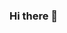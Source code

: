 ### Hi there 👋

<!--
**riumr/riumr** is a ✨ _special_ ✨ repository because its `README.md` (this file) appears on your GitHub profile.

Here are some ideas to get you started:

- 🔭 I’m currently working on Study
- 🌱 I’m currently learning Fullstack programming
- 👯 I’m looking to collaborate on Frontend
- 🤔 I’m looking for help with Job
- 💬 Ask me about WhatyouWantToKnow
- 📫 How to reach me: emailAddress
- 😄 Pronouns: Delicious
- ⚡ Fun fact: There is many Excellent developer
-->
